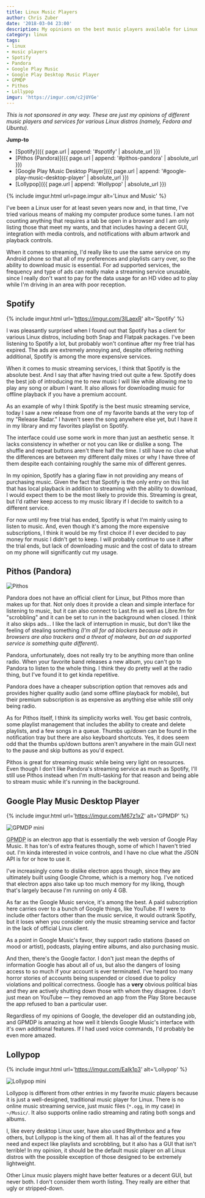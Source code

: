 ```yaml
---
title: Linux Music Players
author: Chris Zuber
date: '2018-03-04 23:00'
description: My opinions on the best music players available for Linux
category: linux
tags:
- linux
- music players
- Spotify
- Pandora
- Google Play Music
- Google Play Desktop Music Player
- GPMDP
- Pithos
- Lollypop
imgur: 'https://imgur.com/c2jUYGe'
---
```

*This is not sponsored in any way. These are just my opinions of different music
players and services for various Linux distros (namely, Fedora and Ubuntu).*

**Jump-to**
- [Spotify]({{ page.url | append: '#spotify' | absolute_url }})
- [Pithos (Pandora)]({{ page.url | append: '#pithos-pandora' | absolute_url }})
- [Google Play Music Desktop Player]({{ page.url | append: '#google-play-music-desktop-player' | absolute_url }})
- [Lollypop]({{ page.url | append: '#lollypop' | absolute_url }})

{% include imgur.html url=page.imgur alt='Linux and Music' %}

I've been a Linux user for at least seven years now and, in that time, I've tried
various means of making my computer produce some tunes. I am not counting anything
that requires a tab be open in a browser and I am only listing those that meet my
wants, and that includes having a decent GUI, integration with media controls,
and notifications with album artwork and playback controls.

When it comes to streaming, I'd really like to use the same service on my Android
phone so that all of my preferences and playlists carry over, so the ability to
download music is essential. For ad supported services, the frequency and type
of ads can really make a streaming service unusable, since I really don't want
to pay for the data usage for an HD video ad to play while I'm driving in an
area with poor reception.

## Spotify
{% include imgur.html url='https://imgur.com/3lLaexR' alt='Spotify' %}

I was pleasantly surprised when I found out that Spotify has a client for various
Linux distros, including both Snap and Flatpak packages. I've been listening to
Spotify a lot, but probably won't continue after my free trial has expired. The
ads are extremely annoying and, despite offering nothing additional, Spotify
is among the more expensive services.

When it comes to music streaming services, I think that Spotify is the absolute
best. And I say that after having tried out quite a few. Spotify does the best
job of introducing me to new music I will like while allowing me to play any
song or album I want. It also allows for downloading music for offline playback
if you have a premium account.

As an example of why I think Spotify is the best music streaming service, today
I saw a new release from one of my favorite bands at the very top of my
"Release Radar." I haven't seen the song anywhere else yet, but I have it in my
library and my favorites playlist on Spotify.

The interface could use some work in more than just an aesthetic sense. It lacks
consistency in whether or not you can like or dislike a song. The shuffle and
repeat buttons aren't there half the time. I still have no clue what the differences
are between my different daily mixes or why I have three of them despite each
containing roughly the same mix of different genres.

In my opinion, Spotify has a glaring flaw in not providing any means of purchasing
music. Given the fact that Spotify is the only entry on this list that has local
playback in addition to streaming with the ability to download, I would expect
them to be the most likely to provide this. Streaming is great, but I'd rather
keep access to my music library if I decide to switch to a different service.

For now until my free trial has ended, Spotify is what I'm mainly using to listen
to music. And, even though it's among the more expensive subscriptions, I think
it would be my first choice if I ever decided to pay money for music I didn't
get to keep. I will probably continue to use it after the trial ends, but lack
of downloading music and the cost of data to stream on my phone will significantly
cut my usage.

## Pithos (Pandora)
![Pithos](https://i.imgur.com/FnIMtDol.png)

Pandora does not have an official client for Linux, but Pithos more than makes
up for that. Not only does it provide a clean and simple interface for listening
to music, but it can also connect to Last.fm as well as Libre.fm for "scrobbling"
and it can be set to run in the background when closed. I think it also skips ads...
I like the lack of interruption in music, but don't like the feeling of stealing
something *(I'm all for ad blockers because ads in browsers are also trackers
and a threat of malware, but an ad supported service is something quite different)*.

Pandora, unfortunately, does not really try to be anything more than online radio.
When your favorite band releases a new album, you can't go to Pandora to listen
to the whole thing. I think they do pretty well at the radio thing, but I've
found it to get kinda repetitive.

Pandora does have a cheaper subscription option that removes ads and provides
higher quality audio (and some offline playback for mobile), but their premium
subscription is as expensive as anything else while still only being radio.

As for Pithos itself, I think its simplicity works well. You get basic controls,
some playlist management that includes the ability to create and delete playlists,
and a few songs in a queue. Thumbs up/down can be found in the notification tray
but there are also keyboard shortcuts. Yes, it does seem odd that the thumbs
up/down buttons aren't anywhere in the main GUI next to the pause and skip buttons
as you'd expect.

Pithos is great for streaming music while being very light on resources. Even
though I don't like Pandora's streaming service as much as Spotify, I'll still
use Pithos instead when I'm multi-tasking for that reason and being able to stream
music while it's running in the background.

## Google Play Music Desktop Player
{% include imgur.html url='https://imgur.com/M67z1xZ' alt='GPMDP' %}

![GPMDP mini](https://i.imgur.com/sMgBOXum.png)

<abbr title="Google Play Music Desktop Player">GPMDP</abbr> is an electron app
that is essentially the web version of Google Play Music. It has ton's of extra
features though, some of which I haven't tried out. I'm kinda interested in voice
controls, and I have no clue what the JSON API is for or how to use it.

I've increasingly come to dislike electron apps though, since they are ultimately
built using Google Chrome, which is a memory hog. I've noticed that electron apps
also take up too much memory for my liking, though that's largely because I'm
running on only 4 GB.

As far as the Google Music service, it's among the best. A paid subscription here
carries over to a bunch of Google things, like YouTube. If I were to include other
factors other than the music service, it would outrank Spotify, but it loses when
you consider only the music streaming service and factor in the lack of official
Linux client.

As a point in Google Music's favor, they support radio stations (based on mood
  or artist), podcasts, playing entire albums, and also purchasing music.

And then, there's the Google factor. I don't just mean the depths of information
Google has about all of us, but also the dangers of losing access to so much if
your account is ever terminated. I've heard too many horror stories of accounts
being suspended or closed due to policy violations and political correctness.
Google has a **very** obvious political bias and they are actively shutting
down those with whom they disagree. I don't just mean on YouTube &mdash; they
removed an app from the Play Store because the app refused to ban a particular user.

Regardless of my opinions of Google, the developer did an outstanding job, and
GPMDP is amazing at how well it blends Google Music's interface with it's own
additional features. If I had used voice commands, I'd probably be even more amazed.

## Lollypop
{% include imgur.html url='https://imgur.com/EaIk1p3' alt='Lollypop' %}

![Lollypop mini](https://i.imgur.com/pXQMU4Vm.png)

Lollypop is different from other entries in my favorite music players because it
is just a well-designed, traditional music player for Linux. There is no online
music streaming service, just music files (`*.ogg`, in my case) in `~/Music/`.
It also supports online radio streaming and rating both songs and albums.

I, like every desktop Linux user, have also used Rhythmbox and a few others, but
Lollypop is the king of them all. It has all of the features you need and expect
like playlists and scrobbling, but it also has a GUI that isn't terrible! In my
opinion, it should be the default music player on all Linux distros with the
possible exception of those designed to be extremely lightweight.

Other Linux music players might have better features or a decent GUI, but never
both. I don't consider them worth listing. They really are either that ugly or
stripped-down.

